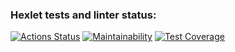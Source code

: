 ### Hexlet tests and linter status:
[![Actions Status](https://github.com/honest-niceman/java-project-99/actions/workflows/hexlet-check.yml/badge.svg)](https://github.com/honest-niceman/java-project-99/actions)
[![Maintainability](https://api.codeclimate.com/v1/badges/6d8907d130037c894b0b/maintainability)](https://codeclimate.com/github/honest-niceman/java-project-99/maintainability)
[![Test Coverage](https://api.codeclimate.com/v1/badges/6d8907d130037c894b0b/test_coverage)](https://codeclimate.com/github/honest-niceman/java-project-99/test_coverage)